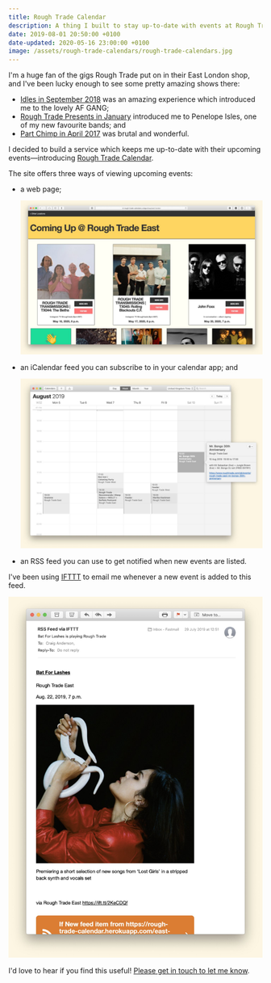 ```yaml
---
title: Rough Trade Calendar
description: A thing I built to stay up-to-date with events at Rough Trade.
date: 2019-08-01 20:50:00 +0100
date-updated: 2020-05-16 23:00:00 +0100
image: /assets/rough-trade-calendars/rough-trade-calendars.jpg
---
```


I'm a huge fan of the gigs Rough Trade put on in their East London shop, and I've been lucky enough to see some pretty amazing shows there:

* [Idles in September 2018](https://www.roughtrade.com/gb/events/rough-trade-east-idles) was an amazing experience which introduced me to the lovely AF GANG;
* [Rough Trade Presents in January](https://www.roughtrade.com/gb/events/rough-trade-east-rough-trade-recommends-penelope-isles-dr-danny-squirrel-flower) introduced me to Penelope Isles, one of my new favourite bands; and
* [Part Chimp in April 2017](https://www.roughtrade.com/gb/events/part-chimp-live-signing) was brutal and wonderful.

I decided to build a service which keeps me up-to-date with their upcoming events—introducing [Rough Trade Calendar](https://rough-trade-calendar.herokuapp.com).

The site offers three ways of viewing upcoming events:

* a web page;

    ![list of events on the Rough Trade Calendars web site](/assets/rough-trade-calendars/web.jpg)

* an iCalendar feed you can subscribe to in your calendar app; and

    ![iCalendar feed in Apple's Calendar app](/assets/rough-trade-calendars/icalendar.jpg)

* an RSS feed you can use to get notified when new events are listed.

I've been using [IFTTT](https://ifttt.com) to email me whenever a new event is added to this feed.
 
![IFTTT notification email](/assets/rough-trade-calendars/ifttt.jpg)

I'd love to hear if you find this useful! [Please get in touch to let me know](mailto:craiga@craiga.id.au?subject=Rough%20Trade%20Calendar).
